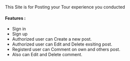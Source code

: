 
This Site is for Posting your Tour experience you conducted 

#### Features :

- Sign in
- Sign up 
- Authorized user can Create a new post.
- Authorized user can Edit and Delete exsiting post.
- Registerd user can Comment on own and others post.
- Also can Edit and Delete comment.
